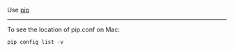 Use <a href="https://pip.pypa.io/en/stable/">pip</a> 

<hr>

To see the location of pip.conf on Mac:

```
pip config list -v
```
